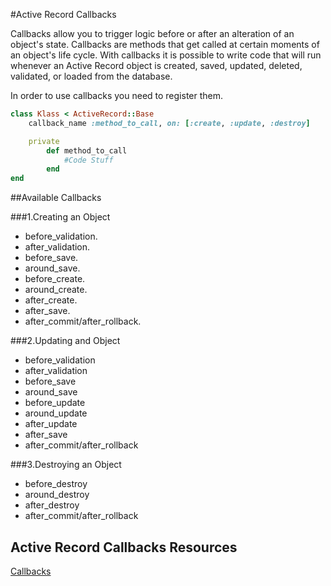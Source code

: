 #Active Record Callbacks

Callbacks allow you to trigger logic before or after an alteration of an object's state.
Callbacks are methods that get called at certain moments of an object's life cycle. With callbacks it is possible to write code that will run whenever an Active Record object is created, saved, updated, deleted, validated, or loaded from the database.

In order to use callbacks you need to register them.
```Ruby
class Klass < ActiveRecord::Base
	callback_name :method_to_call, on: [:create, :update, :destroy]

	private
		def	method_to_call
			#Code Stuff
		end
end
```
##Available Callbacks


###1.Creating an Object

  * before_validation.
  * after_validation.
  * before_save.
  * around_save.
  * before_create.
  * around_create.
  * after_create.
  * after_save.
  * after_commit/after_rollback.

###2.Updating and Object

  * before_validation
  * after_validation
  * before_save
  * around_save
  * before_update
  * around_update
  * after_update
  * after_save
  * after_commit/after_rollback

###3.Destroying an Object

  * before_destroy
  * around_destroy
  * after_destroy
  * after_commit/after_rollback

 ## Active Record Callbacks Resources

[Callbacks](http://guides.rubyonrails.org/active_record_callbacks.html)
